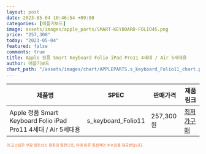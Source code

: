 ```yaml
---
layout: post
date: 2023-05-04 10:46:54 +09:00
categories: [애플키보드]
image: assets/images/apple_parts/SMART-KEYBOARD-FOLIO45.png
price: "257,300"
today: "2023-05-04"
featured: false
comments: true
title: Apple 정품 Smart Keyboard Folio iPad Pro11 4세대 / Air 5세대용
author: 애플키보드
chart_path: "/assets/images/chart/APPLEPARTS.s_keyboard_Folio11_chart.png"
---
```


<main>
<table id="rwd-table-large">
  <thead>
    <tr>
      <th>제품명</th>
      <th>SPEC</th>
      <th>판매가격</th>
      <th>제품링크</th>
    </tr>
  </thead>
  <tbody><tr>
        <td>Apple 정품 Smart Keyboard Folio iPad Pro11 4세대 / Air 5세대용</td>
        <td>s_keyboard_Folio11</td>
        <td>257,300원</td>
        <td><a href='https://link.coupang.com/a/SG8RV' target='_blank'>최저가구매</a></td>
        </tr></tbody>
</table>
</main>
<div style="color:#e56a2c;font-size: 0.7em;" >
이 포스팅은 쿠팡 파트너스 활동의 일환으로, 이에 따른 일정액의 수수료를 제공받습니다.
</div>
